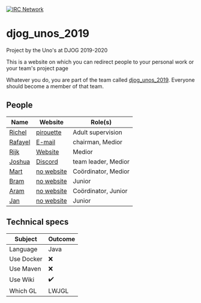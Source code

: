[![IRC Network](https://img.shields.io/badge/irc-%23djog_unos_2019-blue.svg "IRC Freenode")](https://webchat.freenode.net/?channels=djog_unos_2019)

# djog_unos_2019

Project by the Uno's at DJOG 2019-2020 

This is a website on which you can redirect people to your personal work or your team's project page

Whatever you do, you are part of the
team called [djog_unos_2019](https://github.com/orgs/djog/teams/djog_unos_2019).
Everyone should become a member of that team.

## People

Name|Website|Role(s)
----|-----|----
[Richel](https://github.com/richelbilderbeek) | [pirouette](https://github.com/richelbilderbeek/pirouette)|Adult supervision
[Rafayel](https://github.com/RafayelGardishyan) | [E-mail](mailto:rgardishyan@gmail.com)|chairman, Medior
[Rijk](https://github.com/Rijk-van-Putten) | [Website](https://rijkvanputten.000webhostapp.com/)|Medior
[Joshua](https://github.com/joshua260403) | [Discord](https://discord.gg/yrt5egv)|team leader, Medior
[Mart](https://github.com/martje127) | [no website](https://www.youtube.com/watch?v=dQw4w9WgXcQ)|Coördinator, Medior
[Bram](https://github.com/) | [no website](https://www.youtube.com/watch?v=CH1XGdu-hzQ)|Junior
[Aram](https://github.com/) | [no website](https://youtu.be/v2Qy4NjhXwI?t=105)|Coördinator, Junior
[Jan](https://github.com/janderkkotlarski) | [no website](https://www.youtube.com/watch?v=5bfCyrGid00)| Junior

## Technical specs

|Subject    | Outcome|
|-----------|------------|
|Language   | Java |
|Use Docker | :x: |
|Use Maven  | :x: |
|Use Wiki   | :heavy_check_mark: |
|Which GL   | LWJGL |
